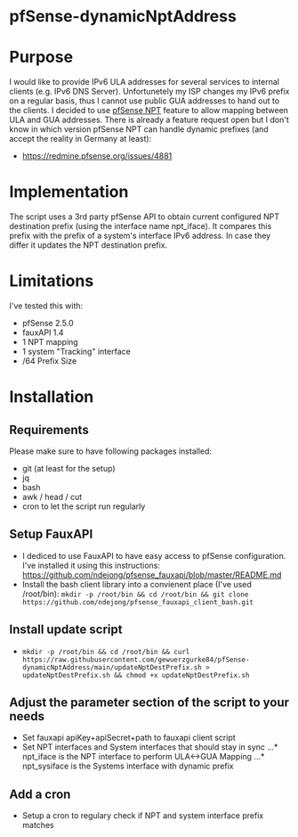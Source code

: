# pfSense-dynamicNptAddress

# Purpose
I would like to provide IPv6 ULA addresses for several services to internal clients (e.g. IPv6 DNS Server). Unfortunetely my ISP changes my IPv6 prefix on a regular basis, thus I cannot use public GUA addresses to hand out to the clients. I decided to use [pfSense NPT](https://docs.netgate.com/pfsense/en/latest/nat/npt.html) feature to allow mapping between ULA and GUA addresses.
There is already a feature request open but I don't know in which version pfSense NPT can handle dynamic prefixes (and accept the reality in Germany at least):
- https://redmine.pfsense.org/issues/4881

# Implementation
The script uses a 3rd party pfSense API to obtain current configured NPT destination prefix (using the interface name npt_iface). It compares this prefix with the prefix of a system's interface IPv6 address. In case they differ it updates the NPT destination prefix.

# Limitations
I've tested this with:
* pfSense 2.5.0
* fauxAPI 1.4
* 1 NPT mapping
* 1 system "Tracking" interface
* /64 Prefix Size

# Installation
## Requirements
Please make sure to have following packages installed: 
* git (at least for the setup)
* jq
* bash
* awk / head / cut
* cron to let the script run regularly

## Setup FauxAPI
* I dediced to use FauxAPI to have easy access to pfSense configuration. I've installed it using this instructions: https://github.com/ndejong/pfsense_fauxapi/blob/master/README.md
* Install the bash client library into a convienent place (I've used /root/bin): 
`mkdir -p /root/bin && cd /root/bin && git clone https://github.com/ndejong/pfsense_fauxapi_client_bash.git`

## Install update script
* `mkdir -p /root/bin && cd /root/bin && curl https://raw.githubusercontent.com/gewuerzgurke84/pfSense-dynamicNptAddress/main/updateNptDestPrefix.sh > updateNptDestPrefix.sh && chmod +x updateNptDestPrefix.sh`

## Adjust the parameter section of the script to your needs
* Set fauxapi apiKey+apiSecret+path to fauxapi client script
* Set NPT interfaces and System interfaces that should stay in sync
...*  npt_iface is the NPT interface to perform ULA<->GUA Mapping
...* npt_sysiface is the Systems interface with dynamic prefix

## Add a cron
* Setup a cron to regulary check if NPT and system interface prefix matches

